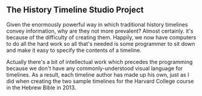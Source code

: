 ## The History Timeline Studio Project

Given the enormously powerful way in which traditional history timelines 
convey information, why are they not more prevalent?  Almost certainly. it's
because of the difficulty of creating them. Happily, we now have computers to
do all the hard work so all that's needed is some programmer to sit down and
make it easy to specify the contents of a timeline.

Actually there's a bit of intellectual work which precedes the programming
because we don't have any commonly-understood visual language for timelines.
As a result, each timeline author has made up his own, just as I did when
creating the two sample timelines for the Harvard College course in the
Hebrew Bible in 2013.
